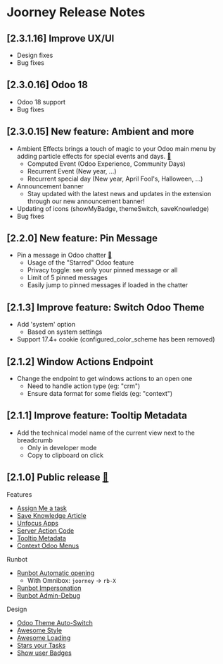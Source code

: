 # Joorney Release Notes

## [2.3.1.16] Improve UX/UI

-   Design fixes
-   Bug fixes

## [2.3.0.16] Odoo 18

-   Odoo 18 support
-   Bug fixes

## [2.3.0.15] New feature: Ambient and more

-   Ambient Effects brings a touch of magic to your Odoo main menu by adding particle effects for special events and days. [:link:](https://mrsweeter.github.io/joorney/feature.html#ambient)
    -   Computed Event (Odoo Experience, Community Days)
    -   Recurrent Event (New year, ...)
    -   Recurrent special day (New year, April Fool's, Halloween, ...)
-   Announcement banner
    -   Stay updated with the latest news and updates in the extension through our new announcement banner!
-   Updating of icons (showMyBadge, themeSwitch, saveKnowledge)
-   Bug fixes

## [2.2.0] New feature: Pin Message

-   Pin a message in Odoo chatter [:link:](https://mrsweeter.github.io/joorney/feature.html#pinMessage)
    -   Usage of the "Starred" Odoo feature
    -   Privacy toggle: see only your pinned message or all
    -   Limit of 5 pinned messages
    -   Easily jump to pinned messages if loaded in the chatter

## [2.1.3] Improve feature: Switch Odoo Theme

-   Add 'system' option
    -   Based on system settings
-   Support 17.4+ cookie (configured_color_scheme has been removed)

## [2.1.2] Window Actions Endpoint

-   Change the endpoint to get windows actions to an open one
    -   Need to handle action type (eg: "crm")
    -   Ensure data format for some fields (eg: "context")

## [2.1.1] Improve feature: Tooltip Metadata

-   Add the technical model name of the current view next to the breadcrumb
    -   Only in developer mode
    -   Copy to clipboard on click

## [2.1.0] Public release [:link:](https://mrsweeter.github.io/joorney?style=odoo)

Features

-   [Assign Me a task](https://mrsweeter.github.io/joorney/feature.html#assignMeTask)
-   [Save Knowledge Article](https://mrsweeter.github.io/joorney/feature.html#saveKnowledge)
-   [Unfocus Apps](https://mrsweeter.github.io/joorney/feature.html#unfocusApp)
-   [Server Action Code](https://mrsweeter.github.io/joorney/feature.html#newServerActionCode)
-   [Tooltip Metadata](https://mrsweeter.github.io/joorney/feature.html#tooltipMetadata)
-   [Context Odoo Menus](https://mrsweeter.github.io/joorney/feature.html#contextOdooMenus)

Runbot

-   [Runbot Automatic opening](https://mrsweeter.github.io/joorney/feature.html#autoOpenRunbot)
    -   With Omnibox: `joorney` -> `rb-X`
-   [Runbot Impersonation](https://mrsweeter.github.io/joorney/feature.html#impersonateLoginRunbot)
-   [Runbot Admin-Debug](https://mrsweeter.github.io/joorney/feature.html#adminDebugLoginRunbot)

Design

-   [Odoo Theme Auto-Switch](https://mrsweeter.github.io/joorney/feature.html#themeSwitch)
-   [Awesome Style](https://mrsweeter.github.io/joorney/feature.html#awesomeStyle)
-   [Awesome Loading](https://mrsweeter.github.io/joorney/feature.html#awesomeLoading)
-   [Stars your Tasks](https://mrsweeter.github.io/joorney/feature.html#starringTaskEffect)
-   [Show user Badges](https://mrsweeter.github.io/joorney/feature.html#showMyBadge)
